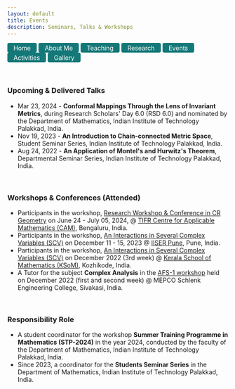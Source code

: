 ```yaml
---
layout: default
title: Events
description: Seminars, Talks & Workshops
---
```



<a href="index" class="btn" style="display: inline-block; padding: 2.5px 14px; background-color: #157878; color: white; text-decoration: none; border-radius: 4px;">Home</a>  <a href="about" class="btn" style="display: inline-block; padding: 2.5px 14px; background-color: #157878; color: white; text-decoration: none; border-radius: 4px;">About Me</a> <a href="teaching" class="btn" style="display: inline-block; padding: 2.5px 14px; background-color: #157878; color: white; text-decoration: none; border-radius: 4px;">Teaching</a>  <a href="research" class="btn" style="display: inline-block; padding: 2.5px 14px; background-color: #157878; color: white; text-decoration: none; border-radius: 4px;">Research</a>  <a href="event" class="btn" style="display: inline-block; padding: 2.5px 14px; background-color: #157878; color: white; text-decoration: none; border-radius: 4px;">Events</a>  <a href="activities" class="btn" style="display: inline-block; padding: 2.5px 14px; background-color: #157878; color: white; text-decoration: none; border-radius: 4px;">Activities</a> <a href="gallery" class="btn" style="display: inline-block; padding: 2.5px 14px; background-color: #157878; color: white; text-decoration: none; border-radius: 4px;">Gallery</a> 


<br/>

### Upcoming & Delivered Talks
- Mar 23, 2024 - <b>Conformal Mappings Through the Lens of Invariant Metrics</b>, during Research Scholars' Day 6.0 (RSD 6.0) and nominated by the Department of Mathematics, Indian Institute of Technology Palakkad, India.
- Nov 19, 2023 - <b>An Introduction to Chain-connected Metric Space</b>, Student Seminar Series, Indian Institute of Technology Palakkad, India. 
- Aug 24, 2022 - <b>An Application of Montel's and Hurwitz's Theorem</b>, Departmental Seminar Series, Indian Institute of Technology Palakkad, India. 
<br/>

### Workshops & Conferences (Attended) 
- Participants in the workshop, <a href="https://crgeometry2024.tifrbng.res.in/">Research Workshop & Conference in CR Geometry</a> on June 24 - July 05, 2024, @ <a href="https://www.math.tifrbng.res.in/">TIFR Centre for Applicable Mathematics (CAM)</a>, Bengaluru, India.
- Participants in the workshop, <a href="https://sites.google.com/view/iiscv2023/home">An Interactions in Several Complex Variables (SCV)</a> on December  11 - 15, 2023 @ <a href="https://www.iiserpune.ac.in/">IISER Pune</a>, Pune, India.  
- Participants in the workshop, <a href="https://sites.google.com/ksom.res.in/scv/home">An Interactions in Several Complex Variables (SCV)</a> on December 2022 (3rd week) @ <a href="https://ksom.res.in/">Kerala School of Mathematics (KSoM)</a>,  Kozhikode, India. 
- A Tutor for the subject <b>Complex Analysis</b> in the <a href="https://www.atmschools.org/school/2022/AFS-I/afs-mep-siva/speakers-and-syllabus">AFS-1 workshop</a> held on December 2022 (first and second week) @ MEPCO Schlenk Engineering College, Sivakasi, India. 
<br/>

### Responsibility Role
- A student coordinator for the workshop <b>Summer Training Programme in Mathematics (STP-2024)</b> in the year 2024, conducted by the faculty of the Department of Mathematics, Indian Institute of Technology Palakkad, India.
-  Since 2023, a coordinator for the <b>Students Seminar Series</b> in the Department of Mathematics, Indian Institute of Technology Palakkad, India.



<style>
    .page-header {
        height: 150px; /* Example height */
        padding: 10px;
    }
</style>


